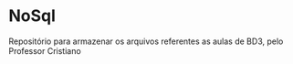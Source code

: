 # NoSql
Repositório para armazenar os arquivos referentes as aulas de BD3, pelo Professor Cristiano
